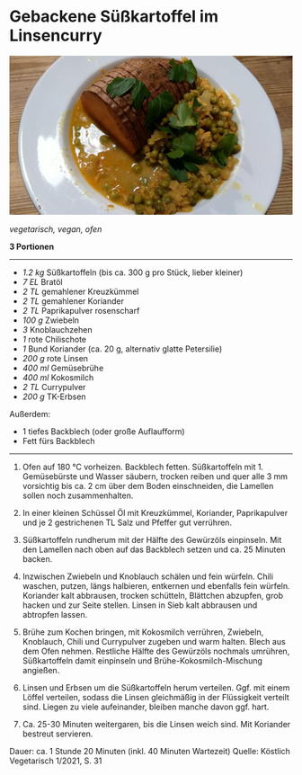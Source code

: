 # Gebackene Süßkartoffel im Linsencurry

![gebackene süßkartoffel auf linsencurry](pics/Süßkartoffel_Linsencurry.jpg)

*vegetarisch, vegan, ofen*

**3 Portionen**

---

- *1.2 kg* Süßkartoffeln (bis ca. 300 g pro Stück, lieber kleiner)
- *7 EL* Bratöl
- *2 TL* gemahlener Kreuzkümmel
- *2 TL* gemahlener Koriander
- *2 TL* Paprikapulver rosenscharf 
- *100 g* Zwiebeln 
- *3* Knoblauchzehen
- *1* rote Chilischote
- *1* Bund Koriander (ca. 20 g, alternativ glatte Petersilie)
- *200 g* rote Linsen
- *400 ml* Gemüsebrühe
- *400 ml* Kokosmilch
- *2 TL* Currypulver
- *200 g* TK-Erbsen

Außerdem:

- 1 tiefes Backblech (oder große Auflaufform)
- Fett fürs Backblech

---

1. Ofen auf 180 °C vorheizen. Backblech fetten. Süßkartoffeln mit 1. Gemüsebürste und Wasser säubern, trocken reiben und quer alle 3 mm vorsichtig bis ca. 2 cm über dem Boden einschneiden, die Lamellen sollen noch zusammenhalten. 
2. In einer kleinen Schüssel Öl mit Kreuzkümmel, Koriander, Paprikapulver und je 2 gestrichenen TL Salz und Pfeffer gut verrühren. 
3. Süßkartoffeln rundherum mit der Hälfte des Gewürzöls einpinseln. Mit den Lamellen nach oben auf das Backblech setzen und ca. 25 Minuten backen.

4. Inzwischen Zwiebeln und Knoblauch schälen und fein würfeln. Chili waschen, putzen, längs halbieren, entkernen und ebenfalls fein würfeln. Koriander kalt abbrausen, trocken schütteln, Blättchen abzupfen, grob hacken und zur Seite stellen. Linsen in Sieb kalt abbrausen und abtropfen lassen. 
5. Brühe zum Kochen bringen, mit Kokosmilch verrühren, Zwiebeln, Knoblauch, Chili und Currypulver zugeben und warm halten. Blech aus dem Ofen nehmen. Restliche Hälfte des Gewürzöls nochmals umrühren, Süßkartoffeln damit einpinseln und Brühe-Kokosmilch-Mischung angießen.
6. Linsen und Erbsen um die Süßkartoffeln herum verteilen. Ggf. mit einem Löffel verteilen, sodass die Linsen gleichmäßig in der Flüssigkeit verteilt sind. Liegen zu viele aufeinander, bleiben manche davon ggf. hart.
7. Ca. 25-30 Minuten weitergaren, bis die Linsen weich sind. Mit Koriander bestreut servieren.

Dauer: ca. 1 Stunde 20 Minuten (inkl. 40 Minuten Wartezeit)
Quelle: Köstlich Vegetarisch 1/2021, S. 31